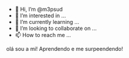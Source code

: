 - 👋 Hi, I’m @m3psud
- 👀 I’m interested in ...
- 🌱 I’m currently learning ...
- 💞️ I’m looking to collaborate on ...
- 📫 How to reach me ...

<!---
m3psud/m3psud is a ✨ special ✨ repository because its `README.md` (this file) appears on your GitHub profile.
You can click the Preview link to take a look at your changes.
--->
olá sou a mi!
Aprendendo e me surpeendendo!
